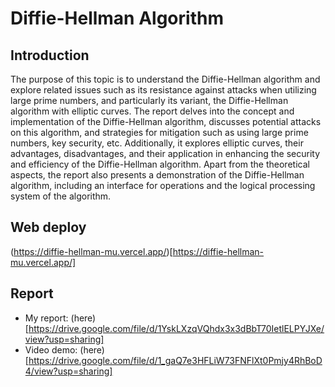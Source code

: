 # Diffie-Hellman Algorithm

## Introduction
The purpose of this topic is to understand the Diffie-Hellman algorithm and explore related issues such as its resistance against attacks when utilizing large prime numbers, and particularly its variant, the Diffie-Hellman algorithm with elliptic curves.
The report delves into the concept and implementation of the Diffie-Hellman algorithm, discusses potential attacks on this algorithm, and strategies for mitigation such as using large prime numbers, key security, etc. Additionally, it explores elliptic curves, their advantages, disadvantages, and their application in enhancing the security and efficiency of the Diffie-Hellman algorithm.
Apart from the theoretical aspects, the report also presents a demonstration of the Diffie-Hellman algorithm, including an interface for operations and the logical processing system of the algorithm.

## Web deploy
(https://diffie-hellman-mu.vercel.app/)[https://diffie-hellman-mu.vercel.app/]

## Report
- My report: (here)[https://drive.google.com/file/d/1YskLXzqVQhdx3x3dBbT70IetlELPYJXe/view?usp=sharing]
- Video demo: (here)[https://drive.google.com/file/d/1_gaQ7e3HFLiW73FNFlXt0Pmjy4RhBoD4/view?usp=sharing]
